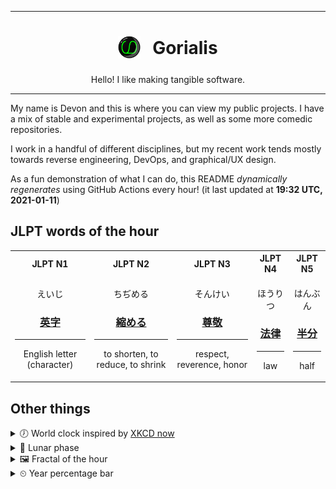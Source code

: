 ***

<h1 align="center">
<sub>
    <img src="readme/resources/avatar.png" height="36">
</sub>
&nbsp;
Gorialis
</h1>
<p align="center">
Hello! I like making tangible software.
</p>

***

My name is Devon and this is where you can view my public projects. I have a mix of stable and experimental projects, as well as some more comedic repositories.

I work in a handful of different disciplines, but my recent work tends mostly towards reverse engineering, DevOps, and graphical/UX design.

As a fun demonstration of what I can do, this README *dynamically regenerates* using GitHub Actions every hour! (it last updated at **19:32 UTC, 2021-01-11**)

<h2>JLPT words of the hour</h2>
<table>
    <tr>
        <th>JLPT N1</th>
        <th>JLPT N2</th>
        <th>JLPT N3</th>
        <th>JLPT N4</th>
        <th>JLPT N5</th>
    </tr>
    <tr>
        <td>
            <p align="center">えいじ</p>
            <h3 align="center"><b><a href="https://jisho.org/search/%E8%8B%B1%E5%AD%97">英字</a></b></h3>
            <hr>
            <p align="center">English letter (character)</p>
        </td>
        <td>
            <p align="center">ちぢめる</p>
            <h3 align="center"><b><a href="https://jisho.org/search/%E7%B8%AE%E3%82%81%E3%82%8B">縮める</a></b></h3>
            <hr>
            <p align="center">to shorten,<wbr> to reduce,<wbr> to shrink</p>
        </td>
        <td>
            <p align="center">そんけい</p>
            <h3 align="center"><b><a href="https://jisho.org/search/%E5%B0%8A%E6%95%AC">尊敬</a></b></h3>
            <hr>
            <p align="center">respect,<wbr> reverence,<wbr> honor</p>
        </td>
        <td>
            <p align="center">ほうりつ</p>
            <h3 align="center"><b><a href="https://jisho.org/search/%E6%B3%95%E5%BE%8B">法律</a></b></h3>
            <hr>
            <p align="center">law</p>
        </td>
        <td>
            <p align="center">はんぶん</p>
            <h3 align="center"><b><a href="https://jisho.org/search/%E5%8D%8A%E5%88%86">半分</a></b></h3>
            <hr>
            <p align="center">half</p>
        </td>
    </tr>
</table>

<h2>Other things</h2>
<details>
<summary>🕖  World clock inspired by <a href="https://xkcd.com/now">XKCD now</a></summary>

> <img src="generated/now.png" width="512">

</details>
<details>
<summary>🌙 Lunar phase</summary>

The moon is approximately 97.32% through its phase ().

</details>
<details>
<summary>&#x1f5bc; Fractal of the hour</summary>

> <img src="generated/fractal.png" width="512">

</details>
<details>
<summary>&#x23f2; Year percentage bar</summary>
<pre><code>2021 [▁▁▁▁▁▁▁▁▁▁▁▁▁▁▁▁▁▁▁▁] 2.96%</code></pre>
</details>
